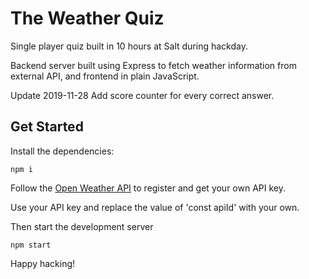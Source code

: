 # The Weather Quiz
Single player quiz built in 10 hours at Salt during hackday.

Backend server built using Express to fetch weather information from external API, and frontend in plain JavaScript.

Update 2019-11-28
Add score counter for every correct answer.

## Get Started
Install the dependencies:
```
npm i
```
Follow the [Open Weather API](https://openweathermap.org/api) to register and get your own API key.

Use your API key and replace the value of 'const apiId' with your own.

Then start the development server
```
npm start
```

Happy hacking!
